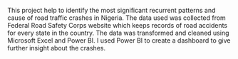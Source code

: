 This project help to identify the most significant recurrent patterns and cause of road traffic crashes in Nigeria. The data used was collected from Federal Road Safety Corps website which keeps records of road accidents for every state in the country. The data was transformed and cleaned using Microsoft Excel and Power BI. I used Power BI to create a dashboard to give further insight about the crashes.

